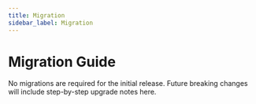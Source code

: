 ```yaml
---
title: Migration
sidebar_label: Migration
---
```


# Migration Guide

No migrations are required for the initial release. Future breaking changes will include step-by-step upgrade notes here.
